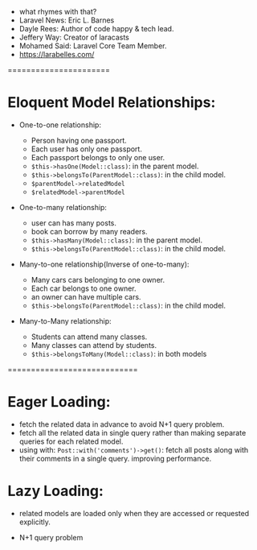 -   what rhymes with that?
-   Laravel News: Eric L. Barnes
-   Dayle Rees: Author of code happy & tech lead.
-   Jeffery Way: Creator of laracasts
-   Mohamed Said: Laravel Core Team Member.
-   https://larabelles.com/

======================

# Eloquent Model Relationships:

-   One-to-one relationship:

    -   Person having one passport.
    -   Each user has only one passport.
    -   Each passport belongs to only one user.
    -   `$this->hasOne(Model::class)`: in the parent model.
    -   `$this->belongsTo(ParentModel::class)`: in the child model.
    -   `$parentModel->relatedModel`
    -   `$relatedModel->parentModel`

-   One-to-many relationship:

    -   user can has many posts.
    -   book can borrow by many readers.
    -   `$this->hasMany(Model::class)`: in the parent model.
    -   `$this->belongsTo(ParentModel::class)`: in the child model.

-   Many-to-one relationship(Inverse of one-to-many):

    -   Many cars cars belonging to one owner.
    -   Each car belongs to one owner.
    -   an owner can have multiple cars.
    -   `$this->belongsTo(ParentModel::class)`: in the child model.

-   Many-to-Many relationship:
    -   Students can attend many classes.
    -   Many classes can attend by students.
    -   `$this->belongsToMany(Model::class)`: in both models

============================

# Eager Loading:

-   fetch the related data in advance to avoid N+1
    query problem.
-   fetch all the related data in single query rather than making separate queries for each related model.
-   using with: `Post::with('comments')->get()`: fetch all posts along with their comments in a single query. improving performance.

# Lazy Loading:

-   related models are loaded only when they are accessed or requested explicitly.

-  N+1 query problem
